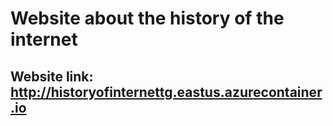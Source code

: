 # Website about the history of the internet
## Website link: http://historyofinternettg.eastus.azurecontainer.io
